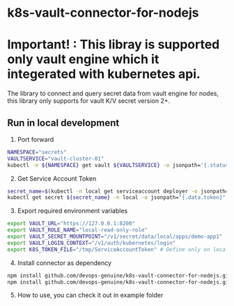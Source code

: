 # k8s-vault-connector-for-nodejs

# Important! : This libray is supported only vault engine which it integerated with kubernetes api.

The library to connect and query secret data from vault engine for nodes, this library only supports for vault K/V secret version 2+.

## Run in local development
1) Port forward
```sh
NAMESPACE="secrets"
VAULTSERVICE="vault-cluster-01"
kubectl -n ${NAMESPACE} get vault ${VAULTSERVICE} -o jsonpath='{.status.vaultStatus.active}' | xargs -0 -I {} kubectl -n ${NAMESPACE} port-forward {} 8200
```
2) Get Service Account Token
```sh
secret_name=$(kubectl -n local get serviceaccount deployer -o jsonpath="{.secrets[0].name}")
kubectl get secret ${secret_name} -n local -o jsonpath="{.data.token}" | base64 --decode > /tmp/ServiceAccountToken
```

3) Export required environment variables
```sh
export VAULT_URL="https://127.0.0.1:8200"
export VAULT_ROLE_NAME="local-read-only-role"
export VAULT_SECRET_MOUNTPOINT="/v1/secret/data/local/apps/demo-app1"
export VAULT_LOGIN_CONTEXT="/v1/auth/kubernetes/login"
export K8S_TOKEN_FILE="/tmp/ServiceAccountToken" # Define only on localhost, after deployed to kubenetes, automatic use /var/run/secrets/kubernetes.io/serviceaccount/token
```
4) Install connector as dependency
```sh
npm install github.com/devops-genuine/k8s-vault-connector-for-nodejs.git#<RELEASE_VERSION>
npm install github.com/devops-genuine/k8s-vault-connector-for-nodejs.git#1.0.0
```
5) How to use, you can check it out in example folder
